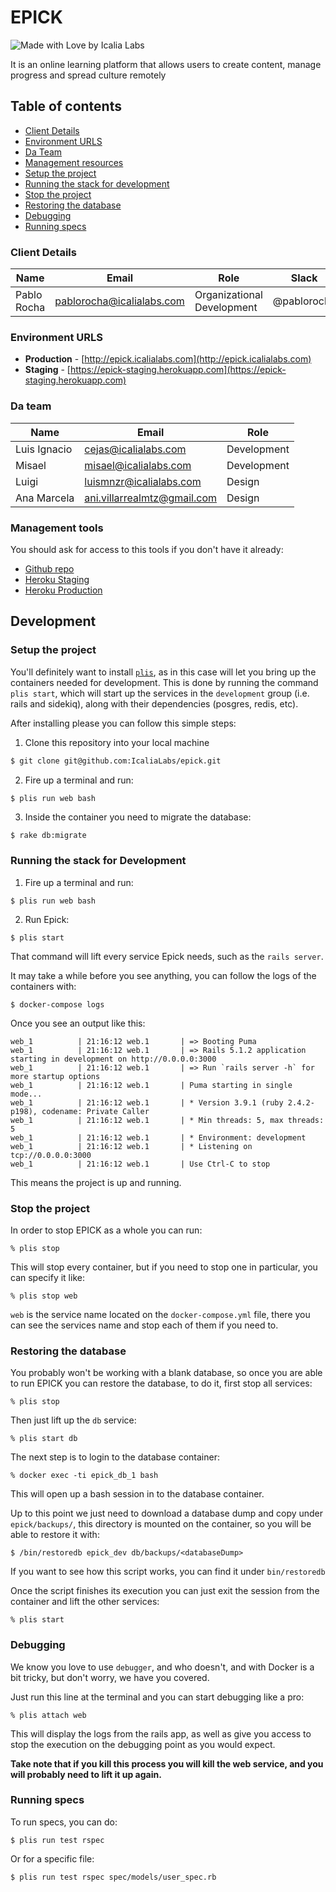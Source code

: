 # EPICK

![Made with Love by Icalia Labs](https://img.shields.io/badge/With%20love%20by-Icalia%20Labs-ff3434.svg)


It is an online learning platform that allows users to create content, manage progress and spread culture remotely

## Table of contents

* [Client Details](#client-details)
* [Environment URLS](#environment-urls)
* [Da Team](#team)
* [Management resources](#management-resources)
* [Setup the project](#setup-the-project)
* [Running the stack for development](#running-the-stack-for-development)
* [Stop the project](#stop-the-project)
* [Restoring the database](#restoring-the-database)
* [Debugging](#debugging)
* [Running specs](#running-specs)


### Client Details

| Name  | Email | Role | Slack |
| ------------- | ------------- | ------------- | ------------- |
| Pablo Rocha | pablorocha@icalialabs.com | Organizational Development | @pablorocha |


### Environment URLS

* **Production** - [http://epick.icalialabs.com](http://epick.icalialabs.com)
* **Staging** - [https://epick-staging.herokuapp.com](https://epick-staging.herokuapp.com)

### Da team 

| Name  | Email | Role |
| ------------- | ------------- | ------------- |
| Luis Ignacio | cejas@icalialabs.com | Development |
| Misael | misael@icalialabs.com | Development |
| Luigi | luismnzr@icalialabs.com | Design |
| Ana Marcela | ani.villarrealmtz@gmail.com | Design |

### Management tools

You should ask for access to this tools if you don't have it already:

* [Github repo](https://github.com/IcaliaLabs/epick)
* [Heroku Staging](https://dashboard.heroku.com/apps/epick-staging)
* [Heroku Production](https://dashboard.heroku.com/apps/epick-production)

## Development

### Setup the project

You'll definitely want to install [`plis`](https://github.com/IcaliaLabs/plis), as in this case will
let you bring up the containers needed for development. This is done by running the command
`plis start`, which will start up the services in the `development` group (i.e. rails
and sidekiq), along with their dependencies (posgres, redis, etc).

After installing please you can follow this simple steps:

1. Clone this repository into your local machine

```bash
$ git clone git@github.com:IcaliaLabs/epick.git
```

2. Fire up a terminal and run:

```bash
$ plis run web bash
```

3. Inside the container you need to migrate the database:

```
$ rake db:migrate
```

### Running the stack for Development

1. Fire up a terminal and run: 

```
$ plis run web bash
```

2. Run Epick:

```
$ plis start
```

That command will lift every service Epick needs, such as the `rails server`.

It may take a while before you see anything, you can follow the logs of the containers with:

```
$ docker-compose logs
```

Once you see an output like this:

```
web_1          | 21:16:12 web.1       | => Booting Puma
web_1          | 21:16:12 web.1       | => Rails 5.1.2 application starting in development on http://0.0.0.0:3000
web_1          | 21:16:12 web.1       | => Run `rails server -h` for more startup options
web_1          | 21:16:12 web.1       | Puma starting in single mode...
web_1          | 21:16:12 web.1       | * Version 3.9.1 (ruby 2.4.2-p198), codename: Private Caller
web_1          | 21:16:12 web.1       | * Min threads: 5, max threads: 5
web_1          | 21:16:12 web.1       | * Environment: development
web_1          | 21:16:12 web.1       | * Listening on tcp://0.0.0.0:3000
web_1          | 21:16:12 web.1       | Use Ctrl-C to stop
```

This means the project is up and running.

### Stop the project

In order to stop EPICK as a whole you can run:

```
% plis stop
```

This will stop every container, but if you need to stop one in particular, you can specify it like:

```
% plis stop web
```

`web` is the service name located on the `docker-compose.yml` file, there you can see the services name and stop each of them if you need to.

### Restoring the database

You probably won't be working with a blank database, so once you are able to run EPICK you can restore the database, to do it, first stop all services:

```
% plis stop
```

Then just lift up the `db` service:

```
% plis start db
```

The next step is to login to the database container:

```
% docker exec -ti epick_db_1 bash
```

This will open up a bash session in to the database container.

Up to this point we just need to download a database dump and copy under `epick/backups/`, this directory is mounted on the container, so you will be able to restore it with:

```
$ /bin/restoredb epick_dev db/backups/<databaseDump>
```

If you want to see how this script works, you can find it under `bin/restoredb`

Once the script finishes its execution you can just exit the session from the container and lift the other services:

```
% plis start
```

### Debugging

We know you love to use `debugger`, and who doesn't, and with Docker is a bit tricky, but don't worry, we have you covered.

Just run this line at the terminal and you can start debugging like a pro:

```
% plis attach web
```

This will display the logs from the rails app, as well as give you access to stop the execution on the debugging point as you would expect.

**Take note that if you kill this process you will kill the web service, and you will probably need to lift it up again.**

### Running specs

To run specs, you can do:

```
$ plis run test rspec
```

Or for a specific file:

```
$ plis run test rspec spec/models/user_spec.rb
```
